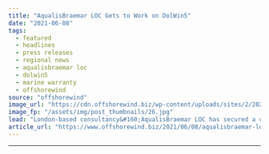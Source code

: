 ```yaml
---
title: "AqualisBraemar LOC Gets to Work on DolWin5"
date: "2021-06-08"
tags: 
  - featured
  - headlines
  - press releases
  - regional news
  - aqualisbraemar loc
  - dolwin5
  - marine warranty
  - offshorewind
source: "offshorewind"
image_url: "https://cdn.offshorewind.biz/wp-content/uploads/sites/2/2021/06/08093502/AqualisBraemar-LOC-gets-to-work-on-DolWin5.jpg"
image_fp: "/assets/img/post_thumbnails/26.jpg"
lead: "London-based consultancy&#160;AqualisBraemar LOC has secured a contract to provide marine warranty services for the"
article_url: "https://www.offshorewind.biz/2021/06/08/aqualisbraemar-loc-gets-to-work-on-dolwin5/"
---
```


---
